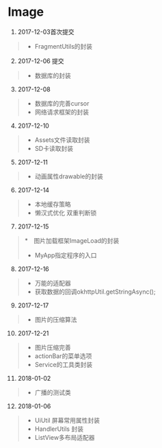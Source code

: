 # Image
1. 2017-12-03首次提交
>* FragmentUtils的封装
2. 2017-12-06 提交
>* 数据库的封装
3. 2017-12-08
>* 数据库的完善cursor
>* 网络请求框架的封装
4. 2017-12-10
>* Assets文件读取封装
>* SD卡读取封装
5. 2017-12-11
>* 动画属性drawable的封装
6. 2017-12-14
>* 本地缓存策略
>* 懒汉式优化 双重判断锁
7. 2017-12-15
>*　图片加载框架ImageLoad的封装
>* MyApp指定程序的入口
8. 2017-12-16
>* 万能的适配器
>* 获取数据的回调okhttpUtil.getStringAsync();
9. 2017-12-17
>* 图片的压缩算法
10. 2017-12-21
>* 图片压缩完善
>* actionBar的菜单选项
>* Service的工具类封装
11. 2018-01-02
>* 广播的测试类
12. 2018-01-06
>* UiUtil 屏幕常用属性封装
>* HandlerUtils 封装
>* ListView多布局适配器